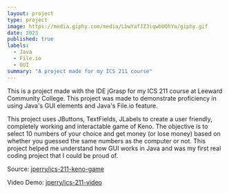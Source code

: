 ```yaml
---
layout: project
type: project
image: https://media.giphy.com/media/LbwYafJZ3iqwbUQhYa/giphy.gif
date: 2023
published: true
labels:
  - Java
  - File.io
  - GUI
summary: "A project made for my ICS 211 course"
---
```

This is a project made with the IDE jGrasp for my ICS 211 course at Leeward Community College. This project was made to demonstrate proficiency in using Java's GUI elements and Java's File.io feature.

This project uses JButtons, TextFields, JLabels to create a user friendly, completely working and interactable game of Keno. The objective is to select 10 numbers of your choice and get money (or lose money) based on whether you guessed the same numbers as the computer or not. This project helped me understand how GUI works in Java and was my first real coding project that I could be proud of.

Source: <a href="https://github.com/jperry808/keno_game"><i class="large github icon "></i>jperry/ics-211-keno-game</a>

Video Demo: <a href="https://youtu.be/G32Hf0j7oVI"><i class="large github icon "></i>jperry/ics-211-video</a>

